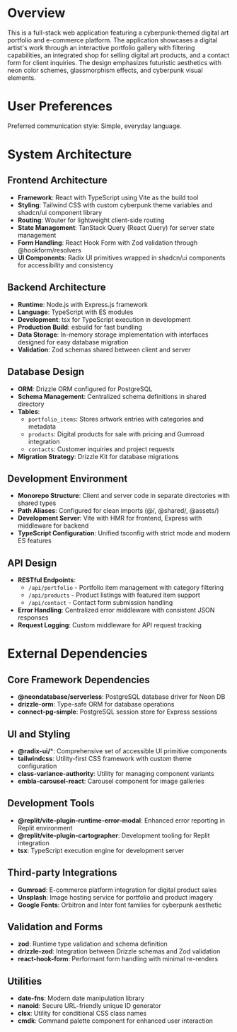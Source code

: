 # Overview

This is a full-stack web application featuring a cyberpunk-themed digital art portfolio and e-commerce platform. The application showcases a digital artist's work through an interactive portfolio gallery with filtering capabilities, an integrated shop for selling digital art products, and a contact form for client inquiries. The design emphasizes futuristic aesthetics with neon color schemes, glassmorphism effects, and cyberpunk visual elements.

# User Preferences

Preferred communication style: Simple, everyday language.

# System Architecture

## Frontend Architecture
- **Framework**: React with TypeScript using Vite as the build tool
- **Styling**: Tailwind CSS with custom cyberpunk theme variables and shadcn/ui component library
- **Routing**: Wouter for lightweight client-side routing
- **State Management**: TanStack Query (React Query) for server state management
- **Form Handling**: React Hook Form with Zod validation through @hookform/resolvers
- **UI Components**: Radix UI primitives wrapped in shadcn/ui components for accessibility and consistency

## Backend Architecture
- **Runtime**: Node.js with Express.js framework
- **Language**: TypeScript with ES modules
- **Development**: tsx for TypeScript execution in development
- **Production Build**: esbuild for fast bundling
- **Data Storage**: In-memory storage implementation with interfaces designed for easy database migration
- **Validation**: Zod schemas shared between client and server

## Database Design
- **ORM**: Drizzle ORM configured for PostgreSQL
- **Schema Management**: Centralized schema definitions in shared directory
- **Tables**: 
  - `portfolio_items`: Stores artwork entries with categories and metadata
  - `products`: Digital products for sale with pricing and Gumroad integration
  - `contacts`: Customer inquiries and project requests
- **Migration Strategy**: Drizzle Kit for database migrations

## Development Environment
- **Monorepo Structure**: Client and server code in separate directories with shared types
- **Path Aliases**: Configured for clean imports (@/, @shared/, @assets/)
- **Development Server**: Vite with HMR for frontend, Express with middleware for backend
- **TypeScript Configuration**: Unified tsconfig with strict mode and modern ES features

## API Design
- **RESTful Endpoints**: 
  - `/api/portfolio` - Portfolio item management with category filtering
  - `/api/products` - Product listings with featured item support
  - `/api/contact` - Contact form submission handling
- **Error Handling**: Centralized error middleware with consistent JSON responses
- **Request Logging**: Custom middleware for API request tracking

# External Dependencies

## Core Framework Dependencies
- **@neondatabase/serverless**: PostgreSQL database driver for Neon DB
- **drizzle-orm**: Type-safe ORM for database operations
- **connect-pg-simple**: PostgreSQL session store for Express sessions

## UI and Styling
- **@radix-ui/***: Comprehensive set of accessible UI primitive components
- **tailwindcss**: Utility-first CSS framework with custom theme configuration
- **class-variance-authority**: Utility for managing component variants
- **embla-carousel-react**: Carousel component for image galleries

## Development Tools
- **@replit/vite-plugin-runtime-error-modal**: Enhanced error reporting in Replit environment
- **@replit/vite-plugin-cartographer**: Development tooling for Replit integration
- **tsx**: TypeScript execution engine for development server

## Third-party Integrations
- **Gumroad**: E-commerce platform integration for digital product sales
- **Unsplash**: Image hosting service for portfolio and product imagery
- **Google Fonts**: Orbitron and Inter font families for cyberpunk aesthetic

## Validation and Forms
- **zod**: Runtime type validation and schema definition
- **drizzle-zod**: Integration between Drizzle schemas and Zod validation
- **react-hook-form**: Performant form handling with minimal re-renders

## Utilities
- **date-fns**: Modern date manipulation library
- **nanoid**: Secure URL-friendly unique ID generator
- **clsx**: Utility for conditional CSS class names
- **cmdk**: Command palette component for enhanced user interaction